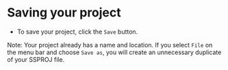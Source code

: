 # Saving your project

* To save your project, click the `Save` button.

Note: Your project already has a name and location. If you select `File` on the menu bar and choose `Save as`, you will create an unnecessary duplicate of your SSPROJ file.

